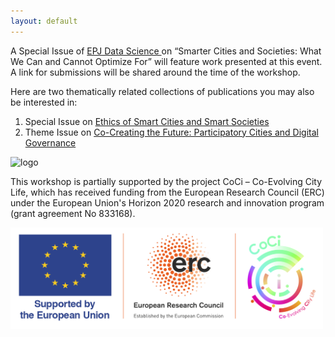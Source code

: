 ```yaml
---
layout: default
---
```


A Special Issue of 
<a href="https://epjdatascience.springeropen.com/"> EPJ Data Science </a> 
on “Smarter Cities and Societies: What We Can and Cannot Optimize For” will feature work presented at this event. 
A link for submissions will be shared around the time of the workshop.

Here are two thematically related collections of publications you may also be interested in:

<ol>
<li> Special Issue on <a href="https://link.springer.com/collections/hefadbghfh"> Ethics of Smart Cities and Smart Societies </a> </li>  

<li> Theme Issue on <a href="https://royalsocietypublishing.org/toc/rsta/2024/382/2285"> Co-Creating the Future: Participatory Cities and Digital Governance </a> </li>
</ol>

<img src="../special_issue_screenshot.png" alt="logo" width="500"/>

This workshop is partially supported by the project CoCi – Co-Evolving City Life, which has received funding from the European Research Council (ERC) under the European Union's Horizon 2020 research and innovation program (grant agreement No 833168).

<img src="../LOGO_EU_ERC_CoCi_V2.png" alt="logo" width="500"/>